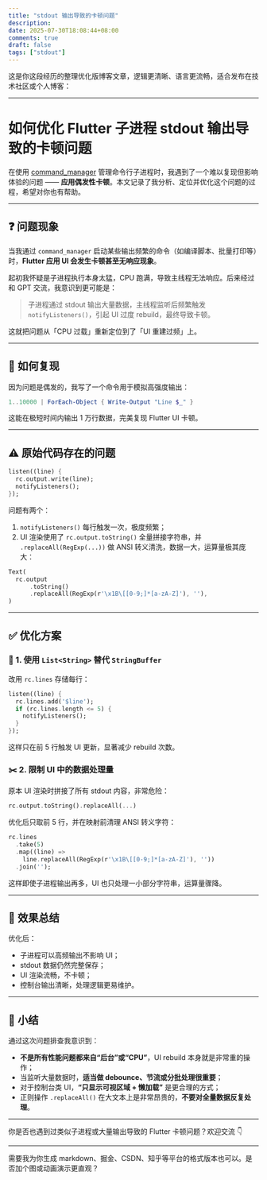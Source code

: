 ```yaml
---
title: "stdout 输出导致的卡顿问题"
description: 
date: 2025-07-30T18:08:44+08:00
comments: true
draft: false
tags: ["stdout"]
---
```

这是你这段经历的整理优化版博客文章，逻辑更清晰、语言更流畅，适合发布在技术社区或个人博客：

---

# 如何优化 Flutter 子进程 stdout 输出导致的卡顿问题

在使用 [command\_manager](https://github.com/xxfttkx/command_manager) 管理命令行子进程时，我遇到了一个难以复现但影响体验的问题 —— **应用偶发性卡顿**。本文记录了我分析、定位并优化这个问题的过程，希望对你也有帮助。

---

## ❓ 问题现象

当我通过 `command_manager` 启动某些输出频繁的命令（如编译脚本、批量打印等）时，**Flutter 应用 UI 会发生卡顿甚至无响应现象**。

起初我怀疑是子进程执行本身太猛，CPU 跑满，导致主线程无法响应。后来经过和 GPT 交流，我意识到更可能是：

> 子进程通过 stdout 输出大量数据，主线程监听后频繁触发 `notifyListeners()`，引起 UI 过度 rebuild，最终导致卡顿。

这就把问题从「CPU 过载」重新定位到了「UI 重建过频」上。

---

## 🧪 如何复现

因为问题是偶发的，我写了一个命令用于模拟高强度输出：

```powershell
1..10000 | ForEach-Object { Write-Output "Line $_" }
```

这能在极短时间内输出 1 万行数据，完美复现 Flutter UI 卡顿。

---

## ⚠️ 原始代码存在的问题

```dart
listen((line) {
  rc.output.write(line);
  notifyListeners();
});
```

问题有两个：

1. `notifyListeners()` 每行触发一次，极度频繁；
2. UI 渲染使用了 `rc.output.toString()` 全量拼接字符串，并 `.replaceAll(RegExp(...))` 做 ANSI 转义清洗，数据一大，运算量极其庞大：

```dart
Text(
  rc.output
      .toString()
      .replaceAll(RegExp(r'\x1B\[[0-9;]*[a-zA-Z]'), ''),
)
```

---

## ✅ 优化方案

### 🧱 1. 使用 `List<String>` 替代 `StringBuffer`

改用 `rc.lines` 存储每行：

```dart
listen((line) {
  rc.lines.add('$line');
  if (rc.lines.length <= 5) {
    notifyListeners();
  }
});
```

这样只在前 5 行触发 UI 更新，显著减少 rebuild 次数。

### ✂️ 2. 限制 UI 中的数据处理量

原本 UI 渲染时拼接了所有 stdout 内容，非常危险：

```dart
rc.output.toString().replaceAll(...)
```

优化后只取前 5 行，并在映射前清理 ANSI 转义字符：

```dart
rc.lines
  .take(5)
  .map((line) =>
    line.replaceAll(RegExp(r'\x1B\[[0-9;]*[a-zA-Z]'), ''))
  .join('');
```

这样即使子进程输出再多，UI 也只处理一小部分字符串，运算量骤降。

---

## 🚀 效果总结

优化后：

* 子进程可以高频输出不影响 UI；
* stdout 数据仍然完整保存；
* UI 渲染流畅，不卡顿；
* 控制台输出清晰，处理逻辑更易维护。

---

## 🧠 小结

通过这次问题排查我意识到：

* **不是所有性能问题都来自“后台”或“CPU”**，UI rebuild 本身就是非常重的操作；
* 当监听大量数据时，**适当做 debounce、节流或分批处理很重要**；
* 对于控制台类 UI，**“只显示可视区域 + 懒加载”** 是更合理的方式；
* 正则操作 `.replaceAll()` 在大文本上是非常昂贵的，**不要对全量数据反复处理**。

---

你是否也遇到过类似子进程或大量输出导致的 Flutter 卡顿问题？欢迎交流 👇

---

需要我为你生成 markdown、掘金、CSDN、知乎等平台的格式版本也可以。是否加个图或动画演示更直观？

